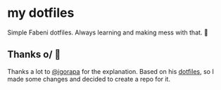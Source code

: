 # my dotfiles

Simple Fabeni dotfiles. Always learning and making mess with that. :eyes:

## Thanks o/ :facepunch:

Thanks a lot to [@igorapa](https://github.com/igorapa) for the explanation. Based on his [dotfiles](https://github.com/igorapa/dotfiles), so I made some changes and decided to create a repo for it.